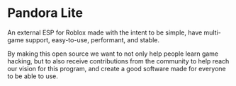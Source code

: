# Pandora Lite

An external ESP for Roblox made with the intent to be simple, have multi-game support, easy-to-use, performant, and stable.

By making this open source we want to not only help people learn game hacking, but to also receive contributions from the community to help reach our vision for this program, and create a good software made for everyone to be able to use.

